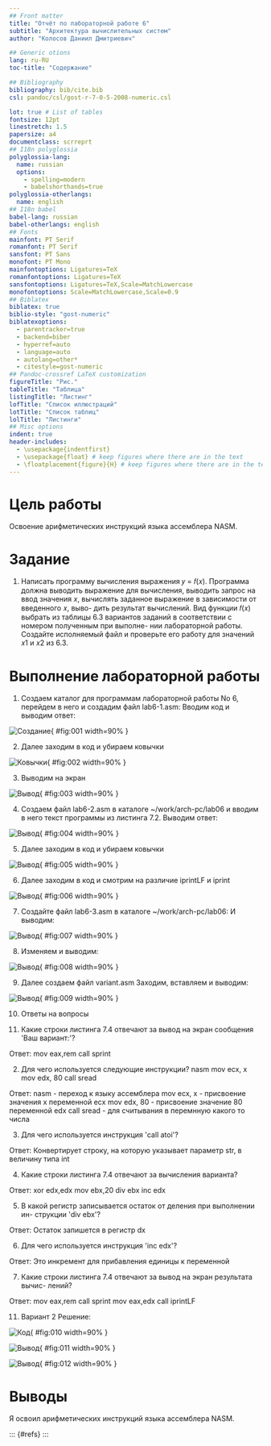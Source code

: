 ```yaml
---
## Front matter
title: "Отчёт по лабораторной работе 6"
subtitle: "Архитектура вычислительных систем"
author: "Колосов Даниил Дмитриевич"

## Generic otions
lang: ru-RU
toc-title: "Содержание"

## Bibliography
bibliography: bib/cite.bib
csl: pandoc/csl/gost-r-7-0-5-2008-numeric.csl

lot: true # List of tables
fontsize: 12pt
linestretch: 1.5
papersize: a4
documentclass: scrreprt
## I18n polyglossia
polyglossia-lang:
  name: russian
  options:
	- spelling=modern
	- babelshorthands=true
polyglossia-otherlangs:
  name: english
## I18n babel
babel-lang: russian
babel-otherlangs: english
## Fonts
mainfont: PT Serif
romanfont: PT Serif
sansfont: PT Sans
monofont: PT Mono
mainfontoptions: Ligatures=TeX
romanfontoptions: Ligatures=TeX
sansfontoptions: Ligatures=TeX,Scale=MatchLowercase
monofontoptions: Scale=MatchLowercase,Scale=0.9
## Biblatex
biblatex: true
biblio-style: "gost-numeric"
biblatexoptions:
  - parentracker=true
  - backend=biber
  - hyperref=auto
  - language=auto
  - autolang=other*
  - citestyle=gost-numeric
## Pandoc-crossref LaTeX customization
figureTitle: "Рис."
tableTitle: "Таблица"
listingTitle: "Листинг"
lofTitle: "Список иллюстраций"
lotTitle: "Список таблиц"
lolTitle: "Листинги"
## Misc options
indent: true
header-includes:
  - \usepackage{indentfirst}
  - \usepackage{float} # keep figures where there are in the text
  - \floatplacement{figure}{H} # keep figures where there are in the text
---
```


# Цель работы

Освоение арифметических инструкций языка ассемблера NASM.

# Задание

1. Написать программу вычисления выражения 𝑦 = 𝑓(𝑥). Программа должна
выводить выражение для вычисления, выводить запрос на ввод значения
𝑥, вычислять заданное выражение в зависимости от введенного 𝑥, выво-
дить результат вычислений. Вид функции 𝑓(𝑥) выбрать из таблицы 6.3
вариантов заданий в соответствии с номером полученным при выполне-
нии лабораторной работы. Создайте исполняемый файл и проверьте его
работу для значений 𝑥1 и 𝑥2 из 6.3.

# Выполнение лабораторной работы

1. Создаем каталог для программам лабораторной работы No 6, перейдем в
него и создадим файл lab6-1.asm:
Вводим код и выводим ответ:

![Создание](image/Рис1.png){ #fig:001 width=90% }

2. Далее заходим в код и убираем ковычки
 
![Ковычки](image/Рис2.png){ #fig:002 width=90% }

3. Выводим на экран

![Вывод](image/Рис3.png){ #fig:003 width=90% }

4. Создаем файл lab6-2.asm в каталоге ~/work/arch-pc/lab06 и вводим в него
текст программы из листинга 7.2.
Выводим ответ:

![Вывод](image/Рис4.png){ #fig:004 width=90% }

5. Далее заходим в код и убираем ковычки

![Вывод](image/Рис5.png){ #fig:005 width=90% }

6. Далее заходим в код и смотрим на различие iprintLF и iprint

![Вывод](image/Рис6.png){ #fig:006 width=90% }

7. Создайте файл lab6-3.asm в каталоге ~/work/arch-pc/lab06:
И выводим:

![Вывод](image/Рис7.png){ #fig:007 width=90% }

8. Изменяем и выводим:

![Вывод](image/Рис8.png){ #fig:008 width=90% }

9. Далее создаем файл variant.asm
Заходим, вставляем и выводим:

![Вывод](image/Рис9.png){ #fig:009 width=90% }

10. Ответы на вопросы 

1. Какие строки листинга 7.4 отвечают за вывод на экран сообщения 'Ваш
вариант:'?

Ответ: 
mov eax,rem
call sprint

2. Для чего используется следующие инструкции? nasm mov ecx, x mov edx, 80 call sread

Ответ: 
nasm - переход к языку ассемблера
mov ecx, x - присвоение значения x переменной ecх
mov edx, 80 - присвоение значение 80 переменной edx
call sread - для считывания в перемнную какого то числа

3. Для чего используется инструкция 'call atoi'?

Ответ:
Конвертирует строку, на которую указывает параметр str, в величину типа int

4. Какие строки листинга 7.4 отвечают за вычисления варианта?

Ответ:
xor edx,edx
mov ebx,20
div ebx
inc edx

5. В какой регистр записывается остаток от деления при выполнении ин-
струкции 'div ebx'?

Ответ:
Остаток запишется в регистр dx

6. Для чего используется инструкция 'inc edx'?

Ответ: Это инкремент для прибавления единицы к переменной

7. Какие строки листинга 7.4 отвечают за вывод на экран результата вычис-
лений?

Ответ: 
mov eax,rem
call sprint
mov eax,edx
call iprintLF

11. Вариант 2 
Решение:

![Код](image/Рис10.png){ #fig:010 width=90% }

![Вывод](image/Рис11.png){ #fig:011 width=90% }

![Вывод](image/Рис12.png){ #fig:012 width=90% }

# Выводы

Я освоил арифметических инструкций языка ассемблера NASM.

::: {#refs}
:::
